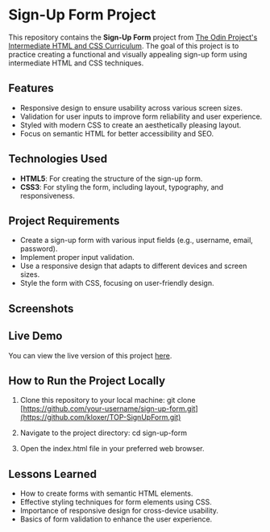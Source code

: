 # Sign-Up Form Project

This repository contains the **Sign-Up Form** project from [The Odin Project's Intermediate HTML and CSS Curriculum](https://www.theodinproject.com/lessons/node-path-intermediate-html-and-css-sign-up-form). The goal of this project is to practice creating a functional and visually appealing sign-up form using intermediate HTML and CSS techniques.

## Features

- Responsive design to ensure usability across various screen sizes.
- Validation for user inputs to improve form reliability and user experience.
- Styled with modern CSS to create an aesthetically pleasing layout.
- Focus on semantic HTML for better accessibility and SEO.

## Technologies Used

- **HTML5**: For creating the structure of the sign-up form.
- **CSS3**: For styling the form, including layout, typography, and responsiveness.

## Project Requirements

- Create a sign-up form with various input fields (e.g., username, email, password).
- Implement proper input validation.
- Use a responsive design that adapts to different devices and screen sizes.
- Style the form with CSS, focusing on user-friendly design.

## Screenshots


## Live Demo

You can view the live version of this project [here](#).

## How to Run the Project Locally

1. Clone this repository to your local machine:
   git clone [https://github.com/your-username/sign-up-form.git](https://github.com/kloxer/TOP-SignUpForm.git)

2. Navigate to the project directory:
  cd sign-up-form

4. Open the index.html file in your preferred web browser.

## Lessons Learned
- How to create forms with semantic HTML elements.
- Effective styling techniques for form elements using CSS.
- Importance of responsive design for cross-device usability.
- Basics of form validation to enhance the user experience.
   

